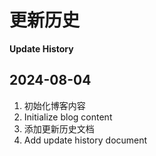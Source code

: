 # 更新历史
**Update History**

## 2024-08-04

1. 初始化博客内容
1. Initialize blog content
2. 添加更新历史文档
2. Add update history document